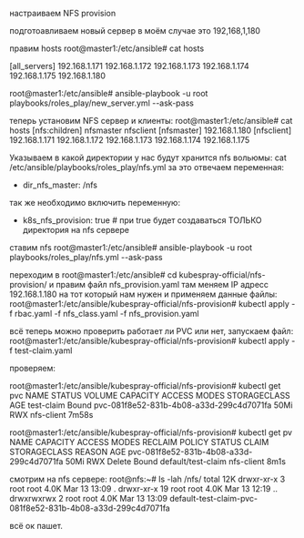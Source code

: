 настраиваем NFS provision

подготоавливаем новый сервер в моём случае это 
192,168,1,180

правим hosts 
root@master1:/etc/ansible# cat hosts

[all_servers]
192.168.1.171
192.168.1.172
192.168.1.173
192.168.1.174
192.168.1.175
192.168.1.180

root@master1:/etc/ansible# ansible-playbook -u root  playbooks/roles_play/new_server.yml --ask-pass

теперь установим NFS сервер и клиенты:
root@master1:/etc/ansible# cat hosts
[nfs:children]
nfsmaster
nfsclient
[nfsmaster]
192.168.1.180
[nfsclient]
192.168.1.171
192.168.1.172
192.168.1.173
192.168.1.174
192.168.1.175

Указываем в какой директории у нас будут хранится nfs вольюмы:
cat /etc/ansible/playbooks/roles_play/nfs.yml
за это отвечаем переменная:
   - dir_nfs_master: /nfs

так же необходимо включить переменную:
   - k8s_nfs_provision: true # при true будет создаваться ТОЛЬКО директория на nfs сервере


ставим nfs 
root@master1:/etc/ansible# ansible-playbook -u root  playbooks/roles_play/nfs.yml --ask-pass

переходим в 
root@master1:/etc/ansible# cd kubespray-official/nfs-provision/
и правим файл nfs_provision.yaml
там меняем IP адресс 192.168.1.180 на тот который нам нужен и применяем данные файлы:
root@master1:/etc/ansible/kubespray-official/nfs-provision# kubectl apply -f rbac.yaml -f nfs_class.yaml -f nfs_provision.yaml

всё теперь можно проверить работает ли PVC или нет, запускаем файл:
root@master1:/etc/ansible/kubespray-official/nfs-provision# kubectl apply -f test-claim.yaml

проверяем:

root@master1:/etc/ansible/kubespray-official/nfs-provision# kubectl get pvc
NAME         STATUS   VOLUME                                     CAPACITY   ACCESS MODES   STORAGECLASS   AGE
test-claim   Bound    pvc-081f8e52-831b-4b08-a33d-299c4d7071fa   50Mi       RWX            nfs-client     7m58s

root@master1:/etc/ansible/kubespray-official/nfs-provision# kubectl get pv
NAME                                       CAPACITY   ACCESS MODES   RECLAIM POLICY   STATUS   CLAIM                STORAGECLASS   REASON   AGE
pvc-081f8e52-831b-4b08-a33d-299c4d7071fa   50Mi       RWX            Delete           Bound    default/test-claim   nfs-client              8m1s

смотрим на nfs сервере:
root@nfs:~# ls -lah /nfs/
total 12K
drwxr-xr-x  3 root root 4.0K Mar 13 13:09 .
drwxr-xr-x 19 root root 4.0K Mar 13 12:19 ..
drwxrwxrwx  2 root root 4.0K Mar 13 13:09 default-test-claim-pvc-081f8e52-831b-4b08-a33d-299c4d7071fa

всё ок пашет.


